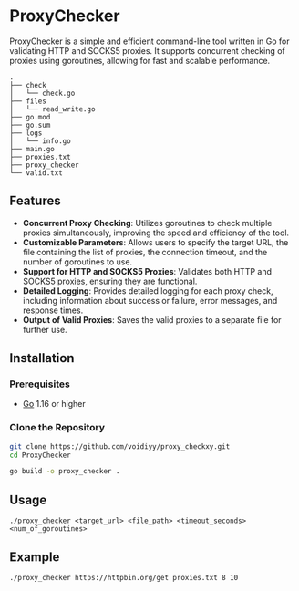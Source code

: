 # ProxyChecker

ProxyChecker is a simple and efficient command-line tool written in Go for validating HTTP and SOCKS5 proxies. It supports concurrent checking of proxies using goroutines, allowing for fast and scalable performance.
```
.
├── check
│   └── check.go
├── files
│   └── read_write.go
├── go.mod
├── go.sum
├── logs
│   └── info.go
├── main.go
├── proxies.txt
├── proxy_checker
└── valid.txt
```

## Features

- **Concurrent Proxy Checking**: Utilizes goroutines to check multiple proxies simultaneously, improving the speed and efficiency of the tool.
- **Customizable Parameters**: Allows users to specify the target URL, the file containing the list of proxies, the connection timeout, and the number of goroutines to use.
- **Support for HTTP and SOCKS5 Proxies**: Validates both HTTP and SOCKS5 proxies, ensuring they are functional.
- **Detailed Logging**: Provides detailed logging for each proxy check, including information about success or failure, error messages, and response times.
- **Output of Valid Proxies**: Saves the valid proxies to a separate file for further use.

## Installation

### Prerequisites

- [Go](https://golang.org/dl/) 1.16 or higher

### Clone the Repository

```bash
git clone https://github.com/voidiyy/proxy_checkxy.git
cd ProxyChecker

go build -o proxy_checker .

```

## Usage
```
./proxy_checker <target_url> <file_path> <timeout_seconds> <num_of_goroutines>
```

## Example
```
./proxy_checker https://httpbin.org/get proxies.txt 8 10
  
```




